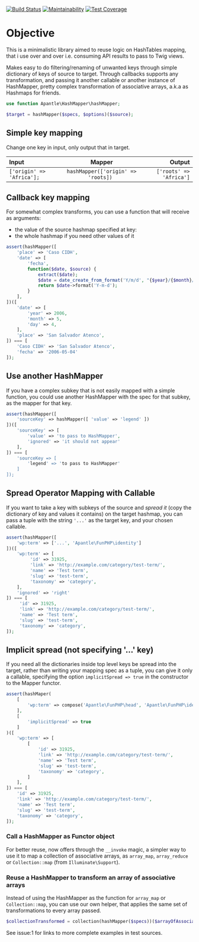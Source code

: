 [![Build Status](https://travis-ci.org/apantle/hashmapper.svg?branch=master)](https://travis-ci.org/apantle/hashmapper)  [![Maintainability](https://api.codeclimate.com/v1/badges/5fa613bc0b87e5975a6a/maintainability)](https://codeclimate.com/github/apantle/hashmapper/maintainability) [![Test Coverage](https://api.codeclimate.com/v1/badges/5fa613bc0b87e5975a6a/test_coverage)](https://codeclimate.com/github/apantle/hashmapper/test_coverage)

# Objective

This is a minimalistic library aimed to reuse logic
on HashTables mapping, that i use over and over i.e.
consuming API results to pass to Twig views.

Makes easy to do filtering/renaming of unwanted keys through simple
dictionary of keys of source to target. Through callbacks supports
any transformation, and passing it another callable or another instance
of HashMapper, pretty complex transformation of associative arrays,
a.k.a as Hashmaps for friends.

```php
use function Apantle\HashMapper\hashMapper;

$target = hashMapper($specs, $options)($source);
```

## Simple key mapping

Change one key in input, only output that in target.

|Input|Mapper|Output|
|:---|:---:|---:|
|```['origin' => 'Africa'];```|```hashMapper(['origin' => 'roots]) ```|```['roots' => 'Africa']```|

## Callback key mapping

For somewhat complex transforms, you can use a function
that will receive as arguments:
- the value of the source hashmap specified at key:
- the whole hashmap if you need other values of it

```php
assert(hashMapper([
    'place' => 'Caso CIDH',
    'date' => [
        'fecha',
        function($date, $source) {
            extract($date);
            $date = date_create_from_format('Y/m/d', "{$year}/{$month}/{$day}");
            return $date->format('Y-m-d');
        }
    ],
])([
    'date' => [
        'year' => 2006,
        'month' => 5,
        'day' => 4,
    ],
    'place' => 'San Salvador Atenco',
]) === [
    'Caso CIDH' => 'San Salvador Atenco',
    'fecha' => '2006-05-04'
]);
```

## Use another HashMapper 

If you have a complex subkey that is not easily mapped with a simple function,
you could use another HashMapper with the spec for that subkey, as the mapper
for that key.

```php
assert(hashMapper([
    'sourceKey' => hashMapper([ 'value' => 'legend' ])
])([
    'sourceKey' => [
        'value' => 'to pass to HashMapper',
        'ignored' => 'it should not appear'
    ],
]) === [
    'sourceKey => [
        'legend' => 'to pass to HashMapper'
    ]
]);
```

## Spread Operator Mapping with Callable

If you want to take a key with subkeys of the source and _spread it_ (copy
the dictionary of key and values it contains) on the target hashmap, you
can pass a tuple with the string `'...'` as the target key, and your chosen callable.

```php
assert(hashMapper([
    'wp:term' => ['...', 'Apantle\FunPHP\identity']
])([
    'wp:term' => [
         'id' => 31925,
         'link' => 'http://example.com/category/test-term/',
         'name' => 'Test term',
         'slug' => 'test-term',
         'taxonomy' => 'category',
    ],
    'ignored' => 'right'
]) === [
     'id' => 31925,
     'link' => 'http://example.com/category/test-term/',
     'name' => 'Test term',
     'slug' => 'test-term',
     'taxonomy' => 'category',
]);
```

## Implicit spread (not specifying '...' key)

If you need all the dictionaries inside top level keys be spread into the
target, rather than writing your mapping spec as a tuple, you can give it
only a callable, specifying the option `implicitSpread => true` in the
constructor to the Mapper functor.

```php
assert(hashMaper(
    [
        'wp:term' => compose('Apantle\FunPHP\head', 'Apantle\FunPHP\identity'),
    ],
    [
        'implicitSpread' => true
    ]
)([
    'wp:term' => [
        [
            'id' => 31925,
            'link' => 'http://example.com/category/test-term/',
            'name' => 'Test term',
            'slug' => 'test-term',
            'taxonomy' => 'category',
        ]
    ],
]) === [
    'id' => 31925,
    'link' => 'http://example.com/category/test-term/',
    'name' => 'Test term',
    'slug' => 'test-term',
    'taxonomy' => 'category',
]);
 ``` 

### Call a HashMapper as Functor object

For better reuse, now offers through the `__invoke` magic, a simpler way to use
it to map a collection of associative arrays, as `array_map`, `array_reduce` or
`Collection::map` (from `Illuminate\Support`). 

### Reuse a HashMapper to transform an array of associative arrays

Instead of using the HashMapper as the function for `array_map` or `Collection::map`,
you can use our own helper, that applies the same set of transformations
to every array passed.

```php
$collectionTransformed = collection(hashMapper($specs))($arrayOfAssociativeArrays);
```

See issue:1 for links to more complete examples in test sources.

